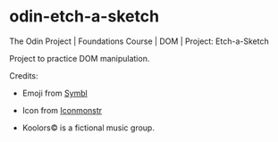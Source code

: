 # odin-etch-a-sketch
The Odin Project | Foundations Course | DOM | Project: Etch-a-Sketch

Project to practice DOM manipulation.

Credits:

* Emoji from [Symbl](https://symbl.cc/en/)

* Icon from [Iconmonstr](https://iconmonstr.com/)

* Koolors© is a fictional music group.